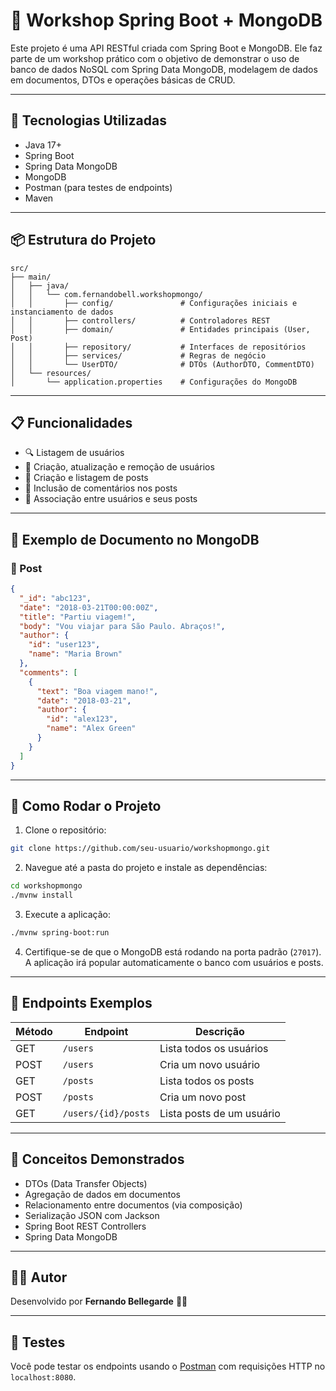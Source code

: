 # 📝 Workshop Spring Boot + MongoDB

Este projeto é uma API RESTful criada com Spring Boot e MongoDB. Ele faz parte de um workshop prático com o objetivo de demonstrar o uso de banco de dados NoSQL com Spring Data MongoDB, modelagem de dados em documentos, DTOs e operações básicas de CRUD.

---

## 🚀 Tecnologias Utilizadas

- Java 17+
- Spring Boot
- Spring Data MongoDB
- MongoDB
- Postman (para testes de endpoints)
- Maven

---

## 📦 Estrutura do Projeto

```
src/
├── main/
│   ├── java/
│   │   └── com.fernandobell.workshopmongo/
│   │       ├── config/               # Configurações iniciais e instanciamento de dados
│   │       ├── controllers/          # Controladores REST
│   │       ├── domain/               # Entidades principais (User, Post)
│   │       ├── repository/           # Interfaces de repositórios
│   │       ├── services/             # Regras de negócio
│   │       └── UserDTO/              # DTOs (AuthorDTO, CommentDTO)
│   └── resources/
│       └── application.properties    # Configurações do MongoDB
```

---

## 📋 Funcionalidades

- 🔍 Listagem de usuários
- 👤 Criação, atualização e remoção de usuários
- 📝 Criação e listagem de posts
- 💬 Inclusão de comentários nos posts
- 🔗 Associação entre usuários e seus posts

---

## 📁 Exemplo de Documento no MongoDB

### 🔹 Post

```json
{
  "_id": "abc123",
  "date": "2018-03-21T00:00:00Z",
  "title": "Partiu viagem!",
  "body": "Vou viajar para São Paulo. Abraços!",
  "author": {
    "id": "user123",
    "name": "Maria Brown"
  },
  "comments": [
    {
      "text": "Boa viagem mano!",
      "date": "2018-03-21",
      "author": {
        "id": "alex123",
        "name": "Alex Green"
      }
    }
  ]
}
```

---

## 📌 Como Rodar o Projeto

1. Clone o repositório:
```bash
git clone https://github.com/seu-usuario/workshopmongo.git
```

2. Navegue até a pasta do projeto e instale as dependências:
```bash
cd workshopmongo
./mvnw install
```

3. Execute a aplicação:
```bash
./mvnw spring-boot:run
```

4. Certifique-se de que o MongoDB está rodando na porta padrão (`27017`). A aplicação irá popular automaticamente o banco com usuários e posts.

---

## 📮 Endpoints Exemplos

| Método | Endpoint            | Descrição                  |
|--------|---------------------|----------------------------|
| GET    | `/users`            | Lista todos os usuários    |
| POST   | `/users`            | Cria um novo usuário       |
| GET    | `/posts`            | Lista todos os posts       |
| POST   | `/posts`            | Cria um novo post          |
| GET    | `/users/{id}/posts` | Lista posts de um usuário  |

---

## 🧠 Conceitos Demonstrados

- DTOs (Data Transfer Objects)
- Agregação de dados em documentos
- Relacionamento entre documentos (via composição)
- Serialização JSON com Jackson
- Spring Boot REST Controllers
- Spring Data MongoDB

---

## 👨‍💻 Autor

Desenvolvido por **Fernando Bellegarde** 🧑‍💻  

---

## 🧪 Testes

Você pode testar os endpoints usando o [Postman](https://www.postman.com/) com requisições HTTP no `localhost:8080`.

